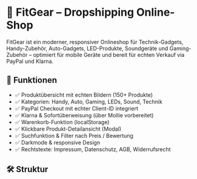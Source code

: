 # 💼 FitGear – Dropshipping Online-Shop

FitGear ist ein moderner, responsiver Onlineshop für Technik-Gadgets, Handy-Zubehör, Auto-Gadgets, LED-Produkte, Soundgeräte und Gaming-Zubehör –
optimiert für mobile Geräte und bereit für echten Verkauf via PayPal und Klarna.

## 🚀 Funktionen

- ✅ Produktübersicht mit echten Bildern (150+ Produkte)
- ✅ Kategorien: Handy, Auto, Gaming, LEDs, Sound, Technik
- ✅ PayPal Checkout mit echter Client-ID integriert
- ✅ Klarna & Sofortüberweisung (über Mollie vorbereitet)
- ✅ Warenkorb-Funktion (localStorage)
- ✅ Klickbare Produkt-Detailansicht (Modal)
- ✅ Suchfunktion & Filter nach Preis / Bewertung
- ✅ Darkmode & responsive Design
- ✅ Rechtstexte: Impressum, Datenschutz, AGB, Widerrufsrecht

## 🛠️ Struktur

